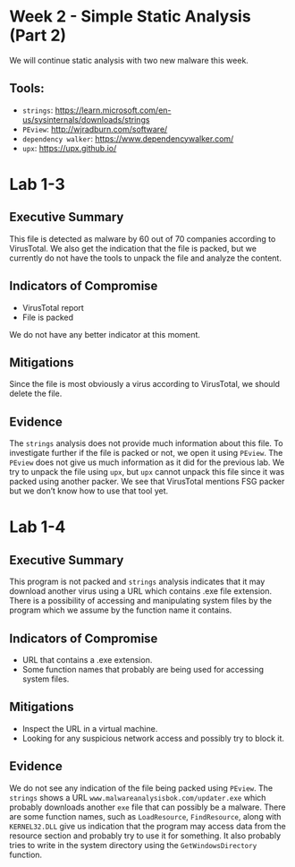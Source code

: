 # Week 2 - Simple Static Analysis (Part 2)

We will continue static analysis with two new malware this week. 

## Tools:
- `strings`: https://learn.microsoft.com/en-us/sysinternals/downloads/strings
- `PEview`: http://wjradburn.com/software/
- `dependency walker`: https://www.dependencywalker.com/
- `upx`: https://upx.github.io/

# Lab 1-3

## Executive Summary

This file is detected as malware by 60 out of 70 companies according to VirusTotal. We also get the indication that the file is packed, but we currently do not have the tools to unpack the file and analyze the content.  

## Indicators of Compromise

- VirusTotal report
- File is packed

We do not have any better indicator at this moment.

## Mitigations

Since the file is most obviously a virus according to VirusTotal, we should delete the file. 

## Evidence

The `strings` analysis does not provide much information about this file. To investigate further if the file is packed or not, we open it using `PEview`. The `PEview` does not give us much information as it did for the previous lab. We try to unpack the file using `upx`, but `upx` cannot unpack this file since it was packed using another packer. We see that VirusTotal mentions FSG packer but we don’t know how to use that tool yet.

# Lab 1-4

## Executive Summary

This program is not packed and `strings` analysis indicates that it may download another virus using a URL which contains .exe file extension. There is a possibility of accessing and manipulating system files by the program which we assume by the function name it contains.

## Indicators of Compromise

- URL that contains a .exe extension.
- Some function names that probably are  being used for accessing system files.

## Mitigations

- Inspect the URL in a virtual machine.
- Looking for any suspicious network access and possibly try to block it.

## Evidence

We do not see any indication of the file being packed using `PEview`. The `strings` shows a URL `www.malwareanalysisbok.com/updater.exe` which probably downloads another `exe` file that can possibly be a malware. There are some function names, such as `LoadResource`, `FindResource`, along with `KERNEL32.DLL` give us indication that the program may access data from the resource section and probably try to use it for something. It also probably tries to write in the system directory using the `GetWindowsDirectory` function. 